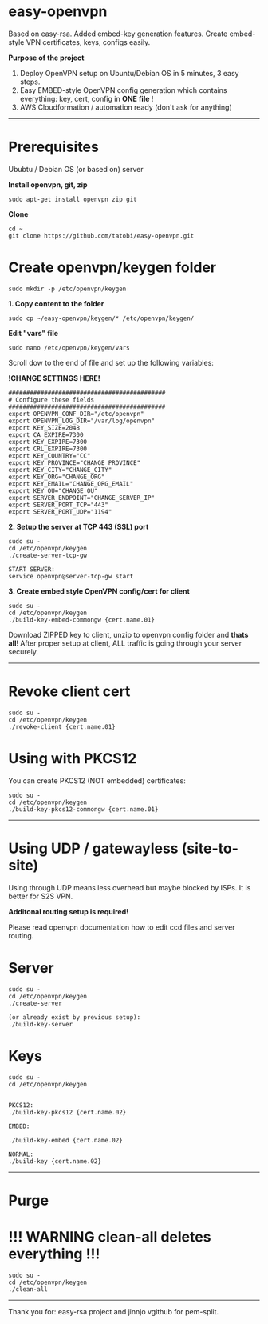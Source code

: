 # easy-openvpn

Based on easy-rsa. Added embed-key generation features. Create embed-style VPN certificates, keys, configs easily.

__Purpose of the project__

1. Deploy OpenVPN setup on Ubuntu/Debian OS in 5 minutes, 3 easy steps.
2. Easy EMBED-style OpenVPN config generation which contains everything: key, cert, config in __ONE file__ !
3. AWS Cloudformation / automation ready (don't ask for anything)

----------

# Prerequisites

Ububtu / Debian OS (or based on) server

__Install openvpn, git, zip__

```
sudo apt-get install openvpn zip git
```

__Clone__

```
cd ~
git clone https://github.com/tatobi/easy-openvpn.git
```


# Create openvpn/keygen folder

```
sudo mkdir -p /etc/openvpn/keygen

```

__1. Copy content to the folder__


```
sudo cp ~/easy-openvpn/keygen/* /etc/openvpn/keygen/
```


__Edit "vars" file__


```
sudo nano /etc/openvpn/keygen/vars
```

Scroll dow to the end of file and set up the following variables:

__!CHANGE SETTINGS HERE!__

```
############################################
# Configure these fields
############################################
export OPENVPN_CONF_DIR="/etc/openvpn"
export OPENVPN_LOG_DIR="/var/log/openvpn"
export KEY_SIZE=2048
export CA_EXPIRE=7300
export KEY_EXPIRE=7300
export CRL_EXPIRE=7300
export KEY_COUNTRY="CC"
export KEY_PROVINCE="CHANGE_PROVINCE"
export KEY_CITY="CHANGE_CITY"
export KEY_ORG="CHANGE_ORG"
export KEY_EMAIL="CHANGE_ORG_EMAIL"
export KEY_OU="CHANGE_OU"
export SERVER_ENDPOINT="CHANGE_SERVER_IP"
export SERVER_PORT_TCP="443"
export SERVER_PORT_UDP="1194"

```

__2. Setup the server at TCP 443 (SSL) port__


```
sudo su -
cd /etc/openvpn/keygen
./create-server-tcp-gw

START SERVER:
service openvpn@server-tcp-gw start
```

__3. Create embed style OpenVPN config/cert for client__

```
sudo su -
cd /etc/openvpn/keygen
./build-key-embed-commongw {cert.name.01}

```

Download ZIPPED key to client, unzip to openvpn config folder and __thats all__! 
After proper setup at client, ALL traffic is going through your server securely.

----------

# Revoke client cert
```
sudo su -
cd /etc/openvpn/keygen
./revoke-client {cert.name.01}
```


# Using with PKCS12

You can create PKCS12 (NOT embedded) certificates:

```
sudo su -
cd /etc/openvpn/keygen
./build-key-pkcs12-commongw {cert.name.01}
```

----------

# Using UDP / gatewayless (site-to-site)

Using through UDP means less overhead but maybe blocked by ISPs. It is better for S2S VPN.

__Additonal routing setup is required!__

Please read openvpn documentation how to edit ccd files and server routing.

# Server

```
sudo su -
cd /etc/openvpn/keygen
./create-server 

(or already exist by previous setup):
./build-key-server
```

# Keys

```
sudo su -
cd /etc/openvpn/keygen


PKCS12:
./build-key-pkcs12 {cert.name.02}

EMBED:

./build-key-embed {cert.name.02}

NORMAL:
./build-key {cert.name.02}

```

----------
# Purge

# !!! WARNING clean-all deletes everything !!!

```
sudo su -
cd /etc/openvpn/keygen
./clean-all
```

----------

Thank you for: easy-rsa project and jinnjo vgithub for pem-split.




